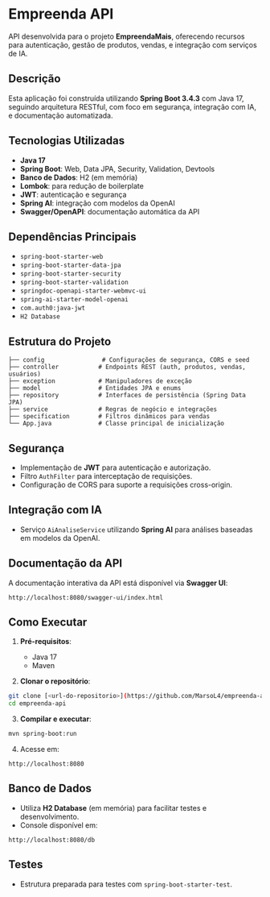 
# Empreenda API

API desenvolvida para o projeto **EmpreendaMais**, oferecendo recursos para autenticação, gestão de produtos, vendas, e integração com serviços de IA.

## Descrição


Esta aplicação foi construída utilizando **Spring Boot 3.4.3** com Java 17, seguindo arquitetura RESTful, com foco em segurança, integração com IA, e documentação automatizada.

## Tecnologias Utilizadas

- **Java 17**
- **Spring Boot**: Web, Data JPA, Security, Validation, Devtools
- **Banco de Dados**: H2 (em memória)
- **Lombok**: para redução de boilerplate
- **JWT**: autenticação e segurança
- **Spring AI**: integração com modelos da OpenAI
- **Swagger/OpenAPI**: documentação automática da API

## Dependências Principais

- `spring-boot-starter-web`
- `spring-boot-starter-data-jpa`
- `spring-boot-starter-security`
- `spring-boot-starter-validation`
- `springdoc-openapi-starter-webmvc-ui`
- `spring-ai-starter-model-openai`
- `com.auth0:java-jwt`
- `H2 Database`

## Estrutura do Projeto

```
├── config                # Configurações de segurança, CORS e seed
├── controller           # Endpoints REST (auth, produtos, vendas, usuários)
├── exception            # Manipuladores de exceção
├── model                # Entidades JPA e enums
├── repository           # Interfaces de persistência (Spring Data JPA)
├── service              # Regras de negócio e integrações
├── specification        # Filtros dinâmicos para vendas
└── App.java             # Classe principal de inicialização
```

## Segurança

- Implementação de **JWT** para autenticação e autorização.
- Filtro `AuthFilter` para interceptação de requisições.
- Configuração de CORS para suporte a requisições cross-origin.

## Integração com IA

- Serviço `AiAnaliseService` utilizando **Spring AI** para análises baseadas em modelos da OpenAI.

## Documentação da API

A documentação interativa da API está disponível via **Swagger UI**:

```
http://localhost:8080/swagger-ui/index.html
```

## Como Executar

1. **Pré-requisitos**:
   - Java 17
   - Maven

2. **Clonar o repositório**:

```bash
git clone [<url-do-repositorio>](https://github.com/MarsoL4/empreenda-api)
cd empreenda-api
```

3. **Compilar e executar**:

```bash
mvn spring-boot:run
```

4. Acesse em:

```
http://localhost:8080
```

## Banco de Dados

- Utiliza **H2 Database** (em memória) para facilitar testes e desenvolvimento.
- Console disponível em:

```
http://localhost:8080/db
```

## Testes

- Estrutura preparada para testes com `spring-boot-starter-test`.
